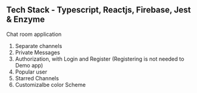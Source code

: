 ## Tech Stack - Typescript, Reactjs, Firebase, Jest & Enzyme

Chat room application
  1. Separate channels
  2. Private Messages
  3. Authorization, with Login and Register (Registering is not needed to Demo app)
  4. Popular user
  5. Starred Channels
  6. Customizalbe color Scheme
